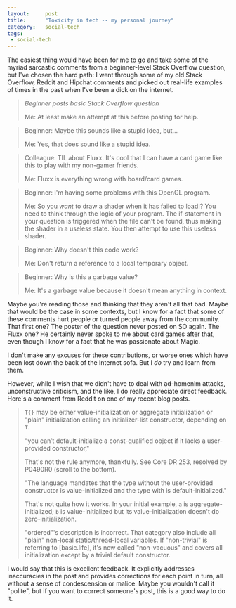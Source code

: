 ```yaml
---
layout:     post
title:      "Toxicity in tech -- my personal journey"
category:   social-tech
tags:
 - social-tech
---
```


The easiest thing would have been for me to go and take some of the myriad sarcastic comments from a beginner-level Stack Overflow question, but I've chosen the hard path: I went through some of my old Stack Overflow, Reddit and Hipchat comments and picked out real-life examples of times in the past when I've been a dick on the internet. 

> *Beginner posts basic Stack Overflow question*
>
> Me: At least make an attempt at this before posting for help.

> Beginner: Maybe this sounds like a stupid idea, but...
>
> Me: Yes, that does sound like a stupid idea.

> Colleague: TIL about Fluxx. It's cool that I can have a card game like this to play with my non-gamer friends.
>
> Me: Fluxx is everything wrong with board/card games.

> Beginner: I'm having some problems with this OpenGL program.
>
> Me: So you *want* to draw a shader when it has failed to load!? You need to think through the logic of your program. The if-statement in your question is triggered when the file can't be found, thus making the shader in a useless state. You then attempt to use this useless shader.

> Beginner: Why doesn't this code work?
>
> Me: Don't return a reference to a local temporary object.

> Beginner: Why is this a garbage value?
>
> Me: It's a garbage value because it doesn't mean anything in context.

Maybe you're reading those and thinking that they aren't all that bad. Maybe that would be the case in some contexts, but I know for a fact that some of these comments hurt people or turned people away from the community. That first one? The poster of the question never posted on SO again. The Fluxx one? He certainly never spoke to me about card games after that, even though I know for a fact that he was passionate about Magic.

I don't make any excuses for these contributions, or worse ones which have been lost down the back of the Internet sofa. But I *do* try and learn from them.

However, while I wish that we didn't have to deal with ad-homenim attacks, unconstructive criticism, and the like, I do really appreciate direct feedback. Here's a comment from Reddit on one of my recent blog posts.

> `T{}` may be either value-initialization or aggregate initialization or "plain" initialization calling an initializer-list constructor, depending on `T`.
>
> "you can’t default-initialize a const-qualified object if it lacks a user-provided constructor,"
>
>That's not the rule anymore, thankfully. See Core DR 253, resolved by P0490R0 (scroll to the bottom).
>
> "The language mandates that the type without the user-provided constructor is value-initialized and the type with is default-initialized."
>
>That's not quite how it works. In your initial example, `a` is aggregate-initialized; `b` is value-initialized but its value-initialization doesn't do zero-initialization.
>
>"ordered"'s description is incorrect. That category also include all "plain" non-local static/thread-local variables. If "non-trivial" is referring to [basic.life], it's now called "non-vacuous" and covers all initialization except by a trivial default constructor.

I would say that this is excellent feedback. It explicitly addresses inaccuracies in the post and provides corrections for each point in turn, all without a sense of condescension or malice. Maybe you wouldn't call it "polite", but if you want to correct someone's post, this is a good way to do it.

